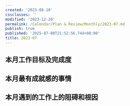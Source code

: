 ```yaml
---
created: '2023-08-10'
cssclasses: ''
modified: '2023-12-20'
permalink: /Calendar/Plan & Review/Monthly/2023-07.md
publish: true
published: '2025-07-08T21:52:56.744+08:00'
title: 2023-07
---
```

## 本月工作目标及完成度

## 本月最有成就感的事情

## 本月遇到的工作上的阻碍和根因